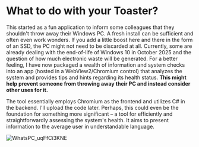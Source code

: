 # What to do with your Toaster?

This started as a fun application to inform some colleagues that they shouldn't throw away their Windows PC. A fresh install can be sufficient and often even work wonders. If you add a little boost here and there in the form of an SSD, the PC might not need to be discarded at all. Currently, some are already dealing with the end-of-life of Windows 10 in October 2025 and the question of how much electronic waste will be generated. For a better feeling, I have now packaged a wealth of information and system checks into an app (hosted in a WebView2/Chromium control) that analyzes the system and provides tips and hints regarding its health status. **This might help prevent someone from throwing away their PC and instead consider other uses for it.**

The tool essentially employs Chromium as the frontend and utilizes C# in the backend. I'll upload the code later. Perhaps, this could even be the foundation for something more significant – a tool for efficiently and straightforwardly assessing the system's health. It aims to present information to the average user in understandable language.


![WhatsPC_uqFfCi3KNE](https://github.com/builtbybel/WhatsPC/assets/57478606/c559c156-6532-48eb-91dc-6cfacc3cc93d)
